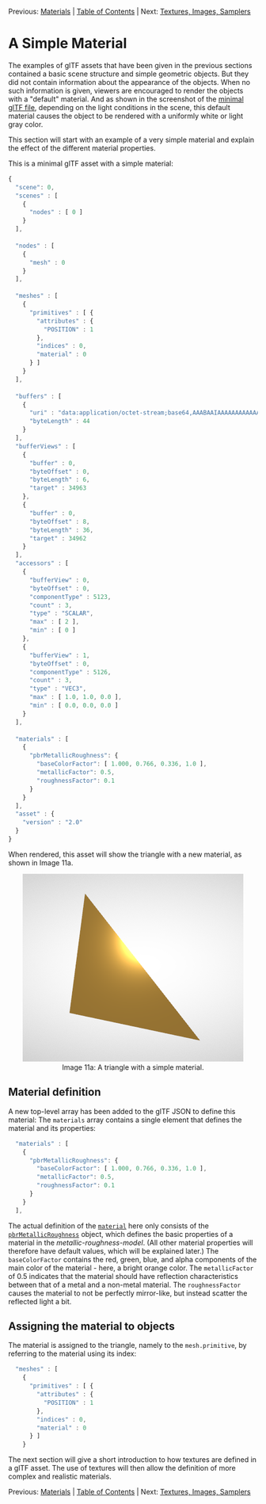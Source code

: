 Previous: [Materials](gltfTutorial_010_Materials.md) | [Table of Contents](README.md) | Next: [Textures, Images, Samplers](gltfTutorial_012_TexturesImagesSamplers.md)

# A Simple Material

The examples of glTF assets that have been given in the previous sections contained a basic scene structure and simple geometric objects. But they did not contain information about the appearance of the objects. When no such information is given, viewers are encouraged to render the objects with a "default" material. And as shown in the screenshot of the [minimal glTF file](gltfTutorial_003_MinimalGltfFile.md), depending on the light conditions in the scene, this default material causes the object to be rendered with a uniformly white or light gray color.

This section will start with an example of a very simple material and explain the effect of the different material properties.

This is a minimal glTF asset with a simple material:

```javascript
{
  "scene": 0,
  "scenes" : [
    {
      "nodes" : [ 0 ]
    }
  ],

  "nodes" : [
    {
      "mesh" : 0
    }
  ],

  "meshes" : [
    {
      "primitives" : [ {
        "attributes" : {
          "POSITION" : 1
        },
        "indices" : 0,
        "material" : 0
      } ]
    }
  ],

  "buffers" : [
    {
      "uri" : "data:application/octet-stream;base64,AAABAAIAAAAAAAAAAAAAAAAAAAAAAIA/AAAAAAAAAAAAAAAAAACAPwAAAAA=",
      "byteLength" : 44
    }
  ],
  "bufferViews" : [
    {
      "buffer" : 0,
      "byteOffset" : 0,
      "byteLength" : 6,
      "target" : 34963
    },
    {
      "buffer" : 0,
      "byteOffset" : 8,
      "byteLength" : 36,
      "target" : 34962
    }
  ],
  "accessors" : [
    {
      "bufferView" : 0,
      "byteOffset" : 0,
      "componentType" : 5123,
      "count" : 3,
      "type" : "SCALAR",
      "max" : [ 2 ],
      "min" : [ 0 ]
    },
    {
      "bufferView" : 1,
      "byteOffset" : 0,
      "componentType" : 5126,
      "count" : 3,
      "type" : "VEC3",
      "max" : [ 1.0, 1.0, 0.0 ],
      "min" : [ 0.0, 0.0, 0.0 ]
    }
  ],

  "materials" : [
    {
      "pbrMetallicRoughness": {
        "baseColorFactor": [ 1.000, 0.766, 0.336, 1.0 ],
        "metallicFactor": 0.5,
        "roughnessFactor": 0.1
      }
    }
  ],
  "asset" : {
    "version" : "2.0"
  }
}
```      

When rendered, this asset will show the triangle with a new material, as shown in Image 11a.

<p align="center">
<img src="images/simpleMaterial.png" /><br>
<a name="simpleMaterial-png"></a>Image 11a: A triangle with a simple material.
</p>


## Material definition


A new top-level array has been added to the glTF JSON to define this material: The `materials` array contains a single element that defines the material and its properties:

```javascript
  "materials" : [
    {
      "pbrMetallicRoughness": {
        "baseColorFactor": [ 1.000, 0.766, 0.336, 1.0 ],
        "metallicFactor": 0.5,
        "roughnessFactor": 0.1
      }
    }
  ],
```

The actual definition of the [`material`](https://www.khronos.org/registry/glTF/specs/2.0/glTF-2.0.html#reference-material) here only consists of the [`pbrMetallicRoughness`](https://www.khronos.org/registry/glTF/specs/2.0/glTF-2.0.html#reference-material-pbrmetallicroughness) object, which defines the basic properties of a material in the *metallic-roughness-model*. (All other material properties will therefore have default values, which will be explained later.) The `baseColorFactor` contains the red, green, blue, and alpha components of the main color of the material - here, a bright orange color. The `metallicFactor` of 0.5 indicates that the material should have reflection characteristics between that of a metal and a non-metal material. The `roughnessFactor` causes the material to not be perfectly mirror-like, but instead scatter the reflected light a bit.

## Assigning the material to objects

The material is assigned to the triangle, namely to the `mesh.primitive`, by referring to the material using its index:

```javascript
  "meshes" : [
    {
      "primitives" : [ {
        "attributes" : {
          "POSITION" : 1
        },
        "indices" : 0,
        "material" : 0
      } ]
    }
```

The next section will give a short introduction to how textures are defined in a glTF asset. The use of textures will then allow the definition of more complex and realistic materials.

Previous: [Materials](gltfTutorial_010_Materials.md) | [Table of Contents](README.md) | Next: [Textures, Images, Samplers](gltfTutorial_012_TexturesImagesSamplers.md)
